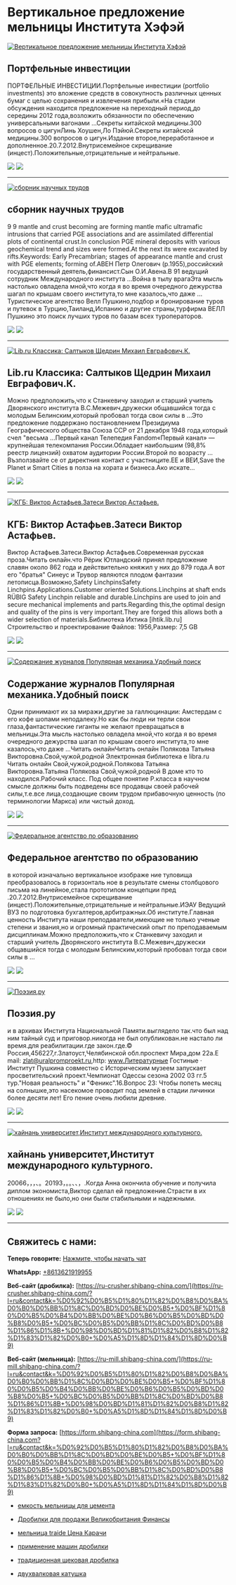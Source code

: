 # Вертикальное предложение мельницы Института Хэфэй

<a href="https://swt.shibang-china.com/?l=ru&img&k=%D0%92%D0%B5%D1%80%D1%82%D0%B8%D0%BA%D0%B0%D0%BB%D1%8C%D0%BD%D0%BE%D0%B5+%D0%BF%D1%80%D0%B5%D0%B4%D0%BB%D0%BE%D0%B6%D0%B5%D0%BD%D0%B8%D0%B5+%D0%BC%D0%B5%D0%BB%D1%8C%D0%BD%D0%B8%D1%86%D1%8B+%D0%98%D0%BD%D1%81%D1%82%D0%B8%D1%82%D1%83%D1%82%D0%B0+%D0%A5%D1%8D%D1%84%D1%8D%D0%B9" target="_blank">![Вертикальное предложение мельницы Института Хэфэй](http://static.shibang-china.com/all-800x300/311.jpg)</a>

## Портфельные инвестиции
ПОРТФЕЛЬНЫЕ ИНВЕСТИЦИИ.Портфельные инвестиции (portfolio investments) это вложение средств в совокупность различных ценных бумаг с целью сохранения и извлечения прибыли.&#171;На стадии обсуждения находится предложение на переходный период,до середины 2012 года,возложить обязанности по обеспечению универсальными вагонами …Секреты китайской медицины.300 вопросов о цигунЛинь Хоушен,Ло Пэйюй.Секреты китайской медицины.300 вопросов о цигун.Издание второе,переработанное и дополненное.20.7.2012.Внутрисемейное скрещивание (инцест).Положительные,отрицательные и нейтральные.


<a href="https://whatsapp.shibangsoft.com/WhatsApp.php" target="_blank" title="WhatsApp">![](http://static.shibang-china.com/icon/whatsapp.png)</a> <a href="https://swt.shibang-china.com/?l=ru&icon&k=%D0%92%D0%B5%D1%80%D1%82%D0%B8%D0%BA%D0%B0%D0%BB%D1%8C%D0%BD%D0%BE%D0%B5+%D0%BF%D1%80%D0%B5%D0%B4%D0%BB%D0%BE%D0%B6%D0%B5%D0%BD%D0%B8%D0%B5+%D0%BC%D0%B5%D0%BB%D1%8C%D0%BD%D0%B8%D1%86%D1%8B+%D0%98%D0%BD%D1%81%D1%82%D0%B8%D1%82%D1%83%D1%82%D0%B0+%D0%A5%D1%8D%D1%84%D1%8D%D0%B9" target="_blank">![](http://static.shibang-china.com/icon/chat-ru.png)</a>

---

<a href="https://swt.shibang-china.com/?l=ru&img&k=%D0%92%D0%B5%D1%80%D1%82%D0%B8%D0%BA%D0%B0%D0%BB%D1%8C%D0%BD%D0%BE%D0%B5+%D0%BF%D1%80%D0%B5%D0%B4%D0%BB%D0%BE%D0%B6%D0%B5%D0%BD%D0%B8%D0%B5+%D0%BC%D0%B5%D0%BB%D1%8C%D0%BD%D0%B8%D1%86%D1%8B+%D0%98%D0%BD%D1%81%D1%82%D0%B8%D1%82%D1%83%D1%82%D0%B0+%D0%A5%D1%8D%D1%84%D1%8D%D0%B9" target="_blank">![сборник научных трудов](http://static.shibang-china.com/all-800x300/501.jpg)</a>

## сборник научных трудов
9 9 mantle and crust becoming are forming mantle mafic ultramafic intrusions that carried PGE associations and are assimilated differential plots of continental crust.In conclusion PGE mineral deposits with various geochemical trend and sizes were formed.At the next its were excavated by rifts.Keywords: Early Precambrian; stages of appearance mantle and crust with PGE elements; forming of.АВЕН Петр Олегович (р.1955),российcкий государственный деятель,финансист.Сын О.И.Авена.В 91 ведущий сотрудник Международного института …Война в тылу врагаЭта мысль настолько овладела мной,что когда я во время очередного дежурства шагал по крышам своего института,то мне казалось,что даже …Туристическое агентство Велл Пушкино,подбор и бронирование туров и путевок в Турцию,Таиланд,Испанию и другие страны,турфирма ВЕЛЛ Пушкино это поиск лучших туров по базам всех туроператоров.


<a href="https://whatsapp.shibangsoft.com/WhatsApp.php" target="_blank" title="WhatsApp">![](http://static.shibang-china.com/icon/whatsapp.png)</a> <a href="https://swt.shibang-china.com/?l=ru&icon&k=%D0%92%D0%B5%D1%80%D1%82%D0%B8%D0%BA%D0%B0%D0%BB%D1%8C%D0%BD%D0%BE%D0%B5+%D0%BF%D1%80%D0%B5%D0%B4%D0%BB%D0%BE%D0%B6%D0%B5%D0%BD%D0%B8%D0%B5+%D0%BC%D0%B5%D0%BB%D1%8C%D0%BD%D0%B8%D1%86%D1%8B+%D0%98%D0%BD%D1%81%D1%82%D0%B8%D1%82%D1%83%D1%82%D0%B0+%D0%A5%D1%8D%D1%84%D1%8D%D0%B9" target="_blank">![](http://static.shibang-china.com/icon/chat-ru.png)</a>

---

<a href="https://swt.shibang-china.com/?l=ru&img&k=%D0%92%D0%B5%D1%80%D1%82%D0%B8%D0%BA%D0%B0%D0%BB%D1%8C%D0%BD%D0%BE%D0%B5+%D0%BF%D1%80%D0%B5%D0%B4%D0%BB%D0%BE%D0%B6%D0%B5%D0%BD%D0%B8%D0%B5+%D0%BC%D0%B5%D0%BB%D1%8C%D0%BD%D0%B8%D1%86%D1%8B+%D0%98%D0%BD%D1%81%D1%82%D0%B8%D1%82%D1%83%D1%82%D0%B0+%D0%A5%D1%8D%D1%84%D1%8D%D0%B9" target="_blank">![Lib.ru Классика: Салтыков Щедрин Михаил Евграфович.К.](http://static.shibang-china.com/all-800x300/888.jpg)</a>

## Lib.ru Классика: Салтыков Щедрин Михаил Евграфович.К.
Можно предположить,что к Станкевичу заходил и старший учитель Дворянского института В.С.Межевич,дружески общавшийся тогда с молодым Белинским,который пробовал тогда свои силы в …Это предложение поддержано постановлением Президиума Географического общества Союза ССР от 21 декабря 1948 года,который счел &quot;весьма …Первый канал Телепедия Fandom&#171;Первый канал&#187; — крупнейшая телекомпания России.Обладает наибольшим (98,8% реестр лицензий) охватом аудитории России.Второй по возрасту …Възползвайте се от директния контакт с участниците.ЕЕ и ВЕИ,Save the Planet и Smart Cities в полза на хората и бизнеса.Ако искате…


<a href="https://whatsapp.shibangsoft.com/WhatsApp.php" target="_blank" title="WhatsApp">![](http://static.shibang-china.com/icon/whatsapp.png)</a> <a href="https://swt.shibang-china.com/?l=ru&icon&k=%D0%92%D0%B5%D1%80%D1%82%D0%B8%D0%BA%D0%B0%D0%BB%D1%8C%D0%BD%D0%BE%D0%B5+%D0%BF%D1%80%D0%B5%D0%B4%D0%BB%D0%BE%D0%B6%D0%B5%D0%BD%D0%B8%D0%B5+%D0%BC%D0%B5%D0%BB%D1%8C%D0%BD%D0%B8%D1%86%D1%8B+%D0%98%D0%BD%D1%81%D1%82%D0%B8%D1%82%D1%83%D1%82%D0%B0+%D0%A5%D1%8D%D1%84%D1%8D%D0%B9" target="_blank">![](http://static.shibang-china.com/icon/chat-ru.png)</a>

---

<a href="https://swt.shibang-china.com/?l=ru&img&k=%D0%92%D0%B5%D1%80%D1%82%D0%B8%D0%BA%D0%B0%D0%BB%D1%8C%D0%BD%D0%BE%D0%B5+%D0%BF%D1%80%D0%B5%D0%B4%D0%BB%D0%BE%D0%B6%D0%B5%D0%BD%D0%B8%D0%B5+%D0%BC%D0%B5%D0%BB%D1%8C%D0%BD%D0%B8%D1%86%D1%8B+%D0%98%D0%BD%D1%81%D1%82%D0%B8%D1%82%D1%83%D1%82%D0%B0+%D0%A5%D1%8D%D1%84%D1%8D%D0%B9" target="_blank">![КГБ: Виктор Астафьев.Затеси Виктор Астафьев.](http://static.shibang-china.com/all-800x300/1423.jpg)</a>

## КГБ: Виктор Астафьев.Затеси Виктор Астафьев.
Виктор Астафьев.Затеси.Виктор Астафьев.Современная русская проза.Читать онлайн.что Рёрик Ютландский принял предложение славян около 862 года и действительно княжил у них до 879 года.А вот его &quot;братья&quot; Синеус и Трувор являются плодом фантазии летописца.Возможно,Safety LinchpinsSafety Linchpins.Applications.Customer oriented Solutions.Linchpins at shaft ends R&#220;BIG Safety Linchpin reliable and durable.Linchpins are used to join and secure mechanical implements and parts.Regarding this,the optimal design and quality of the pins is very important.They are forged this allows both a wider selection of materials.Библиотека Ихтика [ihtik.lib.ru] Строительство и проектирование Файлов: 1956,Размер: 7,5 GB


<a href="https://whatsapp.shibangsoft.com/WhatsApp.php" target="_blank" title="WhatsApp">![](http://static.shibang-china.com/icon/whatsapp.png)</a> <a href="https://swt.shibang-china.com/?l=ru&icon&k=%D0%92%D0%B5%D1%80%D1%82%D0%B8%D0%BA%D0%B0%D0%BB%D1%8C%D0%BD%D0%BE%D0%B5+%D0%BF%D1%80%D0%B5%D0%B4%D0%BB%D0%BE%D0%B6%D0%B5%D0%BD%D0%B8%D0%B5+%D0%BC%D0%B5%D0%BB%D1%8C%D0%BD%D0%B8%D1%86%D1%8B+%D0%98%D0%BD%D1%81%D1%82%D0%B8%D1%82%D1%83%D1%82%D0%B0+%D0%A5%D1%8D%D1%84%D1%8D%D0%B9" target="_blank">![](http://static.shibang-china.com/icon/chat-ru.png)</a>

---

<a href="https://swt.shibang-china.com/?l=ru&img&k=%D0%92%D0%B5%D1%80%D1%82%D0%B8%D0%BA%D0%B0%D0%BB%D1%8C%D0%BD%D0%BE%D0%B5+%D0%BF%D1%80%D0%B5%D0%B4%D0%BB%D0%BE%D0%B6%D0%B5%D0%BD%D0%B8%D0%B5+%D0%BC%D0%B5%D0%BB%D1%8C%D0%BD%D0%B8%D1%86%D1%8B+%D0%98%D0%BD%D1%81%D1%82%D0%B8%D1%82%D1%83%D1%82%D0%B0+%D0%A5%D1%8D%D1%84%D1%8D%D0%B9" target="_blank">![Содержание журналов Популярная механика.Удобный поиск](http://static.shibang-china.com/all-800x300/1453.jpg)</a>

## Содержание журналов Популярная механика.Удобный поиск
Одни принимают их за миражи,другие за галлюцинации: Амстердам с его кофе шопами неподалеку.Но как бы люди ни терли свои глаза,фантастические гиганты не желают превращаться в мельницы.Эта мысль настолько овладела мной,что когда я во время очередного дежурства шагал по крышам своего института,то мне казалось,что даже …Читать онлайнЧитать онлайн Полякова Татьяна Викторовна.Свой,чужой,родной Электронная библиотека e libra.ru Читать онлайн Свой,чужой,родной.Полякова Татьяна Викторовна.Татьяна Полякова Свой,чужой,родной В доме кто то находился.Рабочий класс. Под общее понятие Р.класса в научном смысле должны быть подведены все продавцы своей рабочей силы,т.е.все лица,создающие своим трудом прибавочную ценность (по терминологии Маркса) или чистый доход.


<a href="https://whatsapp.shibangsoft.com/WhatsApp.php" target="_blank" title="WhatsApp">![](http://static.shibang-china.com/icon/whatsapp.png)</a> <a href="https://swt.shibang-china.com/?l=ru&icon&k=%D0%92%D0%B5%D1%80%D1%82%D0%B8%D0%BA%D0%B0%D0%BB%D1%8C%D0%BD%D0%BE%D0%B5+%D0%BF%D1%80%D0%B5%D0%B4%D0%BB%D0%BE%D0%B6%D0%B5%D0%BD%D0%B8%D0%B5+%D0%BC%D0%B5%D0%BB%D1%8C%D0%BD%D0%B8%D1%86%D1%8B+%D0%98%D0%BD%D1%81%D1%82%D0%B8%D1%82%D1%83%D1%82%D0%B0+%D0%A5%D1%8D%D1%84%D1%8D%D0%B9" target="_blank">![](http://static.shibang-china.com/icon/chat-ru.png)</a>

---

<a href="https://swt.shibang-china.com/?l=ru&img&k=%D0%92%D0%B5%D1%80%D1%82%D0%B8%D0%BA%D0%B0%D0%BB%D1%8C%D0%BD%D0%BE%D0%B5+%D0%BF%D1%80%D0%B5%D0%B4%D0%BB%D0%BE%D0%B6%D0%B5%D0%BD%D0%B8%D0%B5+%D0%BC%D0%B5%D0%BB%D1%8C%D0%BD%D0%B8%D1%86%D1%8B+%D0%98%D0%BD%D1%81%D1%82%D0%B8%D1%82%D1%83%D1%82%D0%B0+%D0%A5%D1%8D%D1%84%D1%8D%D0%B9" target="_blank">![Федеральное агентство по образованию](http://static.shibang-china.com/all-800x300/913.jpg)</a>

## Федеральное агентство по образованию
в которой изначально вертикальное изображе ние туловища преобразовалось в горизонталь ное в результате смены столбцового письма на линейное,стала прототипом концепции пред .20.7.2012.Внутрисемейное скрещивание (инцест).Положительные,отрицательные и нейтральные.ИЭАУ Ведущий ВУЗ по подготовка бухгалтеров,арбитражных.Об институте.Главная ценность Института наши преподаватели,имеющие не только ученые степени и звания,но и огромный практический опыт по преподаваемым дисциплинам.Можно предположить,что к Станкевичу заходил и старший учитель Дворянского института В.С.Межевич,дружески общавшийся тогда с молодым Белинским,который пробовал тогда свои силы в …


<a href="https://whatsapp.shibangsoft.com/WhatsApp.php" target="_blank" title="WhatsApp">![](http://static.shibang-china.com/icon/whatsapp.png)</a> <a href="https://swt.shibang-china.com/?l=ru&icon&k=%D0%92%D0%B5%D1%80%D1%82%D0%B8%D0%BA%D0%B0%D0%BB%D1%8C%D0%BD%D0%BE%D0%B5+%D0%BF%D1%80%D0%B5%D0%B4%D0%BB%D0%BE%D0%B6%D0%B5%D0%BD%D0%B8%D0%B5+%D0%BC%D0%B5%D0%BB%D1%8C%D0%BD%D0%B8%D1%86%D1%8B+%D0%98%D0%BD%D1%81%D1%82%D0%B8%D1%82%D1%83%D1%82%D0%B0+%D0%A5%D1%8D%D1%84%D1%8D%D0%B9" target="_blank">![](http://static.shibang-china.com/icon/chat-ru.png)</a>

---

<a href="https://swt.shibang-china.com/?l=ru&img&k=%D0%92%D0%B5%D1%80%D1%82%D0%B8%D0%BA%D0%B0%D0%BB%D1%8C%D0%BD%D0%BE%D0%B5+%D0%BF%D1%80%D0%B5%D0%B4%D0%BB%D0%BE%D0%B6%D0%B5%D0%BD%D0%B8%D0%B5+%D0%BC%D0%B5%D0%BB%D1%8C%D0%BD%D0%B8%D1%86%D1%8B+%D0%98%D0%BD%D1%81%D1%82%D0%B8%D1%82%D1%83%D1%82%D0%B0+%D0%A5%D1%8D%D1%84%D1%8D%D0%B9" target="_blank">![Поэзия.ру](http://static.shibang-china.com/all-800x300/598.jpg)</a>

## Поэзия.ру
и в архивах Института Национальной Памяти.выглядело так.что был над ним тайный суд и приговор.никогда не был опубликован.не настало ли время.для реабилитации.где закон.где.&#169; Россия,456227,г.Златоуст,Челябинской обл.проспект Мира,дом 22а.E mail: zlat@uralpromproekt.ru,http: www.Литературные Гостиные&nbsp;&#0183;&#32;Институт Пушкина совместно с Историческим музеем запускает просветительский проект.Чемпионат Одессы сезона 2002 03 гг.5 тур.&quot;Новая реальность&quot; и &quot;Феникс&quot;.16.Вопрос 23: Чтобы попеть месяц на солнышке,это насекомое проводит под землей в стадии личинки более десяти лет! Его пение очень любили древние.


<a href="https://whatsapp.shibangsoft.com/WhatsApp.php" target="_blank" title="WhatsApp">![](http://static.shibang-china.com/icon/whatsapp.png)</a> <a href="https://swt.shibang-china.com/?l=ru&icon&k=%D0%92%D0%B5%D1%80%D1%82%D0%B8%D0%BA%D0%B0%D0%BB%D1%8C%D0%BD%D0%BE%D0%B5+%D0%BF%D1%80%D0%B5%D0%B4%D0%BB%D0%BE%D0%B6%D0%B5%D0%BD%D0%B8%D0%B5+%D0%BC%D0%B5%D0%BB%D1%8C%D0%BD%D0%B8%D1%86%D1%8B+%D0%98%D0%BD%D1%81%D1%82%D0%B8%D1%82%D1%83%D1%82%D0%B0+%D0%A5%D1%8D%D1%84%D1%8D%D0%B9" target="_blank">![](http://static.shibang-china.com/icon/chat-ru.png)</a>

---

<a href="https://swt.shibang-china.com/?l=ru&img&k=%D0%92%D0%B5%D1%80%D1%82%D0%B8%D0%BA%D0%B0%D0%BB%D1%8C%D0%BD%D0%BE%D0%B5+%D0%BF%D1%80%D0%B5%D0%B4%D0%BB%D0%BE%D0%B6%D0%B5%D0%BD%D0%B8%D0%B5+%D0%BC%D0%B5%D0%BB%D1%8C%D0%BD%D0%B8%D1%86%D1%8B+%D0%98%D0%BD%D1%81%D1%82%D0%B8%D1%82%D1%83%D1%82%D0%B0+%D0%A5%D1%8D%D1%84%D1%8D%D0%B9" target="_blank">![хайнань университет,Институт международного культурного.](http://static.shibang-china.com/all-800x300/1480.jpg)</a>

## хайнань университет,Институт международного культурного.
20066，，，、。20193，。。、、，.Когда Анна окончила обучение и получила диплом экономиста,Виктор сделал ей предложение.Страсти в их отношениях не было,но они были стабильными и надежными.

<a href="https://whatsapp.shibangsoft.com/WhatsApp.php" target="_blank" title="WhatsApp">![](http://static.shibang-china.com/icon/whatsapp.png)</a> <a href="https://swt.shibang-china.com/?l=ru&icon&k=%D0%92%D0%B5%D1%80%D1%82%D0%B8%D0%BA%D0%B0%D0%BB%D1%8C%D0%BD%D0%BE%D0%B5+%D0%BF%D1%80%D0%B5%D0%B4%D0%BB%D0%BE%D0%B6%D0%B5%D0%BD%D0%B8%D0%B5+%D0%BC%D0%B5%D0%BB%D1%8C%D0%BD%D0%B8%D1%86%D1%8B+%D0%98%D0%BD%D1%81%D1%82%D0%B8%D1%82%D1%83%D1%82%D0%B0+%D0%A5%D1%8D%D1%84%D1%8D%D0%B9" target="_blank">![](http://static.shibang-china.com/icon/chat-ru.png)</a>

---
## Свяжитесь с нами:

**Теперь говорите:** [Нажмите, чтобы начать чат](https://swt.shibang-china.com?l=ru&contact&k=%D0%92%D0%B5%D1%80%D1%82%D0%B8%D0%BA%D0%B0%D0%BB%D1%8C%D0%BD%D0%BE%D0%B5+%D0%BF%D1%80%D0%B5%D0%B4%D0%BB%D0%BE%D0%B6%D0%B5%D0%BD%D0%B8%D0%B5+%D0%BC%D0%B5%D0%BB%D1%8C%D0%BD%D0%B8%D1%86%D1%8B+%D0%98%D0%BD%D1%81%D1%82%D0%B8%D1%82%D1%83%D1%82%D0%B0+%D0%A5%D1%8D%D1%84%D1%8D%D0%B9)

**WhatsApp:**  [+8613621919955](https://whatsapp.shibangsoft.com/WhatsApp.php)

**Веб-сайт (дробилка):** [https://ru-crusher.shibang-china.com/](https://ru-crusher.shibang-china.com/?l=ru&contact&k=%D0%92%D0%B5%D1%80%D1%82%D0%B8%D0%BA%D0%B0%D0%BB%D1%8C%D0%BD%D0%BE%D0%B5+%D0%BF%D1%80%D0%B5%D0%B4%D0%BB%D0%BE%D0%B6%D0%B5%D0%BD%D0%B8%D0%B5+%D0%BC%D0%B5%D0%BB%D1%8C%D0%BD%D0%B8%D1%86%D1%8B+%D0%98%D0%BD%D1%81%D1%82%D0%B8%D1%82%D1%83%D1%82%D0%B0+%D0%A5%D1%8D%D1%84%D1%8D%D0%B9)

**Веб-сайт (мельница):** [https://ru-mill.shibang-china.com/](https://ru-mill.shibang-china.com/?l=ru&contact&k=%D0%92%D0%B5%D1%80%D1%82%D0%B8%D0%BA%D0%B0%D0%BB%D1%8C%D0%BD%D0%BE%D0%B5+%D0%BF%D1%80%D0%B5%D0%B4%D0%BB%D0%BE%D0%B6%D0%B5%D0%BD%D0%B8%D0%B5+%D0%BC%D0%B5%D0%BB%D1%8C%D0%BD%D0%B8%D1%86%D1%8B+%D0%98%D0%BD%D1%81%D1%82%D0%B8%D1%82%D1%83%D1%82%D0%B0+%D0%A5%D1%8D%D1%84%D1%8D%D0%B9)

**Форма запроса:** [https://form.shibang-china.com](https://form.shibang-china.com?l=ru&contact&k=%D0%92%D0%B5%D1%80%D1%82%D0%B8%D0%BA%D0%B0%D0%BB%D1%8C%D0%BD%D0%BE%D0%B5+%D0%BF%D1%80%D0%B5%D0%B4%D0%BB%D0%BE%D0%B6%D0%B5%D0%BD%D0%B8%D0%B5+%D0%BC%D0%B5%D0%BB%D1%8C%D0%BD%D0%B8%D1%86%D1%8B+%D0%98%D0%BD%D1%81%D1%82%D0%B8%D1%82%D1%83%D1%82%D0%B0+%D0%A5%D1%8D%D1%84%D1%8D%D0%B9)

* [емкость мельницы для цемента](../123/%D0%B5%D0%BC%D0%BA%D0%BE%D1%81%D1%82%D1%8C%20%D0%BC%D0%B5%D0%BB%D1%8C%D0%BD%D0%B8%D1%86%D1%8B%20%D0%B4%D0%BB%D1%8F%20%D1%86%D0%B5%D0%BC%D0%B5%D0%BD%D1%82%D0%B0.md)

* [Дробилки для продажи Великобритания Финансы](../125/%D0%94%D1%80%D0%BE%D0%B1%D0%B8%D0%BB%D0%BA%D0%B8%20%D0%B4%D0%BB%D1%8F%20%D0%BF%D1%80%D0%BE%D0%B4%D0%B0%D0%B6%D0%B8%20%D0%92%D0%B5%D0%BB%D0%B8%D0%BA%D0%BE%D0%B1%D1%80%D0%B8%D1%82%D0%B0%D0%BD%D0%B8%D1%8F%20%D0%A4%D0%B8%D0%BD%D0%B0%D0%BD%D1%81%D1%8B.md)

* [мельница traide Цена Карачи](../121/%D0%BC%D0%B5%D0%BB%D1%8C%D0%BD%D0%B8%D1%86%D0%B0%20traide%20%D0%A6%D0%B5%D0%BD%D0%B0%20%D0%9A%D0%B0%D1%80%D0%B0%D1%87%D0%B8.md)

* [применение машин дробилки](../123/%D0%BF%D1%80%D0%B8%D0%BC%D0%B5%D0%BD%D0%B5%D0%BD%D0%B8%D0%B5%20%D0%BC%D0%B0%D1%88%D0%B8%D0%BD%20%D0%B4%D1%80%D0%BE%D0%B1%D0%B8%D0%BB%D0%BA%D0%B8.md)

* [традиционная щековая дробилка](../122/%D1%82%D1%80%D0%B0%D0%B4%D0%B8%D1%86%D0%B8%D0%BE%D0%BD%D0%BD%D0%B0%D1%8F%20%D1%89%D0%B5%D0%BA%D0%BE%D0%B2%D0%B0%D1%8F%20%D0%B4%D1%80%D0%BE%D0%B1%D0%B8%D0%BB%D0%BA%D0%B0.md)

* [двухвалковая катушка](../122/%D0%B4%D0%B2%D1%83%D1%85%D0%B2%D0%B0%D0%BB%D0%BA%D0%BE%D0%B2%D0%B0%D1%8F%20%D0%BA%D0%B0%D1%82%D1%83%D1%88%D0%BA%D0%B0.md)